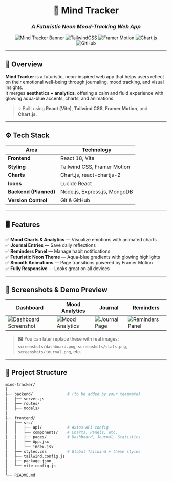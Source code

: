 <div align="center">

# 🧠 Mind Tracker  
### *A Futuristic Neon Mood-Tracking Web App*

![Mind Tracker Banner](https://img.shields.io/badge/Frontend-React%20%2B%20Vite-blue?style=for-the-badge&logo=react)
![TailwindCSS](https://img.shields.io/badge/Style-TailwindCSS-38B2AC?style=for-the-badge&logo=tailwind-css)
![Framer Motion](https://img.shields.io/badge/Animation-Framer%20Motion-ff69b4?style=for-the-badge&logo=framer)
![Chart.js](https://img.shields.io/badge/Charts-Chart.js-F5788D?style=for-the-badge&logo=chartdotjs)
![GitHub](https://img.shields.io/badge/Hosted_on-GitHub-black?style=for-the-badge&logo=github)

</div>

---

## 🌟 Overview  

**Mind Tracker** is a futuristic, neon-inspired web app that helps users reflect on their emotional well-being through journaling, mood tracking, and visual insights.  
It merges **aesthetics + analytics**, offering a calm and fluid experience with glowing aqua-blue accents, charts, and animations.

> 💡 Built using **React (Vite)**, **Tailwind CSS**, **Framer Motion**, and **Chart.js**.

---

## ⚙️ Tech Stack  

| Area | Technology |
|------|-------------|
| **Frontend** | React 18, Vite |
| **Styling** | Tailwind CSS, Framer Motion |
| **Charts** | Chart.js, react-chartjs-2 |
| **Icons** | Lucide React |
| **Backend (Planned)** | Node.js, Express.js, MongoDB |
| **Version Control** | Git & GitHub |

---

## 🖥️ Features  

✅ **Mood Charts & Analytics** — Visualize emotions with animated charts  
✅ **Journal Entries** — Save daily reflections  
✅ **Reminders Panel** — Manage habit notifications  
✅ **Futuristic Neon Theme** — Aqua-blue gradients with glowing highlights  
✅ **Smooth Animations** — Page transitions powered by Framer Motion  
✅ **Fully Responsive** — Looks great on all devices  

---

## 📸 Screenshots & Demo Preview  

| Dashboard | Mood Analytics | Journal | Reminders |
|------------|----------------|----------|------------|
| ![Dashboard Screenshot](https://via.placeholder.com/600x350/0ea5e9/ffffff?text=Dashboard+Preview) | ![Mood Analytics](https://via.placeholder.com/600x350/22d3ee/ffffff?text=Mood+Analytics) | ![Journal Page](https://via.placeholder.com/600x350/818cf8/ffffff?text=Journal+Page) | ![Reminders Panel](https://via.placeholder.com/600x350/14b8a6/ffffff?text=Reminders+Panel) |

> 🖼️ You can later replace these with real images:  
> `screenshots/dashboard.png`, `screenshots/stats.png`, `screenshots/journal.png`, etc.

---

## 🧩 Project Structure  

```bash
mind-tracker/
│
├── backend/               # (to be added by your teammate)
│   ├── server.js
│   ├── routes/
│   ├── models/
│
├── frontend/
│   ├── src/
│   │   ├── api/           # Axios API config
│   │   ├── components/    # Charts, Panels, etc.
│   │   ├── pages/         # Dashboard, Journal, Statistics
│   │   ├── App.jsx
│   │   └── index.jsx
│   ├── styles.css         # Global Tailwind + theme styles
│   ├── tailwind.config.js
│   ├── package.json
│   └── vite.config.js
│
└── README.md
